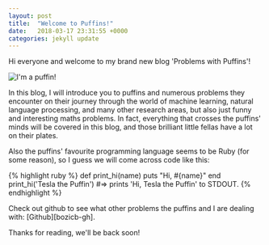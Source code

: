 ```yaml
---
layout: post
title:  "Welcome to Puffins!"
date:   2018-03-17 23:31:55 +0000
categories: jekyll update
---
```

Hi everyone and welcome to my brand new blog 'Problems with Puffins'!

![I'm a puffin!]("/images/puffin.png")

In this blog, I will introduce you to puffins and numerous problems they 
encounter on their journey through the world of machine learning, natural
language processing, and many other research areas, but also just funny 
and interesting maths problems. In fact, everything that crosses the 
puffins' minds will be covered in this blog, and those brilliant little 
fellas have a lot on their plates.

Also the puffins' favourite programming language seems to be Ruby (for 
some reason), so I guess we will come across code like this:

{% highlight ruby %}
def print_hi(name)
  puts "Hi, #{name}"
end
print_hi('Tesla the Puffin')
#=> prints 'Hi, Tesla the Puffin' to STDOUT.
{% endhighlight %}

Check out github to see what other problems the puffins and I are 
dealing with: [Github][bozicb-gh].

Thanks for reading, we'll be back soon!

[jekyll-gh]:   https://github.com/jekyll/jekyll
